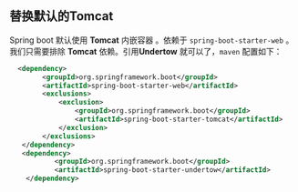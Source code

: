 ## 替换默认的Tomcat

Spring boot 默认使用 **Tomcat** 内嵌容器 。依赖于 `spring-boot-starter-web` 。我们只需要排除 **Tomcat** 依赖。引用**Undertow** 就可以了，`maven` 配置如下：

```xml
  <dependency>
        <groupId>org.springframework.boot</groupId>
        <artifactId>spring-boot-starter-web</artifactId>
        <exclusions>
            <exclusion>
                <groupId>org.springframework.boot</groupId>
                <artifactId>spring-boot-starter-tomcat</artifactId>
            </exclusion>
        </exclusions>
   </dependency>
   <dependency>
           <groupId>org.springframework.boot</groupId>
           <artifactId>spring-boot-starter-undertow</artifactId>
    </dependency>
```